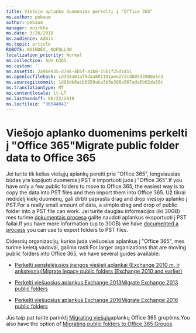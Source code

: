 ```yaml
---
title: Viešojo aplanko duomenims perkelti į "Office 365"
ms.author: pebaum
author: pebaum
manager: mnirkhe
ms.date: 3/26/2018
ms.audience: Admin
ms.topic: article
ROBOTS: NOINDEX, NOFOLLOW
localization_priority: Normal
ms.collection: Adm_O365
ms.custom: ''
ms.assetid: 2a9be935-d798-4b5f-a1b8-15b1f25d1451
ms.openlocfilehash: cd393a01af9daa881101aee272cd805d3900a5e3
ms.sourcegitcommit: 1d98db8acb9959aba3b5e308a567ade6b62da56c
ms.translationtype: MT
ms.contentlocale: lt-LT
ms.lasthandoff: 08/22/2019
ms.locfileid: "36544041"
---
```

# <a name="migrate-public-folder-data-to-office-365"></a><span data-ttu-id="b3909-102">Viešojo aplanko duomenims perkelti į "Office 365"</span><span class="sxs-lookup"><span data-stu-id="b3909-102">Migrate public folder data to Office 365</span></span>

<span data-ttu-id="b3909-103">Jei turite tik kelias viešųjų aplankų pereiti prie "Office 365", lengviausias būdas yra kopijuoti duomenis į PST ir importuoti juos į "Office 365".</span><span class="sxs-lookup"><span data-stu-id="b3909-103">If you have only a few public folders to move to Office 365, the easiest way is to copy the data into PST files and then import them into Office 365.</span></span> <span data-ttu-id="b3909-104">Už tikrai nedidelį kiekį duomenų, gali dirbti paprasta drag and drop viešojo aplanko į PST.</span><span class="sxs-lookup"><span data-stu-id="b3909-104">For a really small amount of data, a simple drag and drop of public folder into a PST file can work.</span></span> <span data-ttu-id="b3909-105">Jei turite daugiau informacijos (iki 30GB) mes turime [dokumentais procesą](https://technet.microsoft.com/library/dn874017%28v=exchg.150%29.aspx#PSTMigrate) galite naudoti aplankus eksportuoti į PST failai.</span><span class="sxs-lookup"><span data-stu-id="b3909-105">If you have more information (up to 30GB) we have [documented a process](https://technet.microsoft.com/library/dn874017%28v=exchg.150%29.aspx#PSTMigrate) you can use to export folders to PST files.</span></span> 
  
<span data-ttu-id="b3909-106">Didesnių organizacijų, kurios juda viešuosius aplankus į "Office 365", mes turime keletą vadovai, galima rasti:</span><span class="sxs-lookup"><span data-stu-id="b3909-106">For larger organizations that are moving public folders into Office 365, we have several guides available:</span></span>
  
- [<span data-ttu-id="b3909-107">Perkelti senstelėjusios įrangos viešieji aplankai (Exchange 2010 m. ir ankstesnių)</span><span class="sxs-lookup"><span data-stu-id="b3909-107">Migrate legacy public folders (Exchange 2010 and earlier)</span></span>](https://technet.microsoft.com/library/dn874017%28v=exchg.150%29.aspx)
    
- [<span data-ttu-id="b3909-108">Perkelti viešuosius aplankus Exchange 2013</span><span class="sxs-lookup"><span data-stu-id="b3909-108">Migrate Exchange 2013 public folders</span></span>](https://technet.microsoft.com/library/mt798260%28v=exchg.150%29.aspx)
    
- [<span data-ttu-id="b3909-109">Perkelti viešuosius aplankus Exchange 2016</span><span class="sxs-lookup"><span data-stu-id="b3909-109">Migrate Exchange 2016 public folders</span></span>](https://technet.microsoft.com/library/mt798260%28v=exchg.160%29.aspx)
    
<span data-ttu-id="b3909-110">Jūs taip pat turite parinktį [Migrating viešųjų](https://technet.microsoft.com/library/mt843872%28v=exchg.150%29.aspx)aplankų Office 365 grupėms.</span><span class="sxs-lookup"><span data-stu-id="b3909-110">You also have the option of [Migrating public folders to Office 365 Groups](https://technet.microsoft.com/library/mt843872%28v=exchg.150%29.aspx).</span></span>
  

